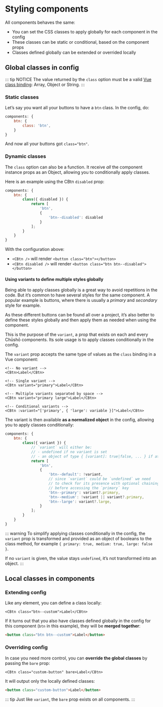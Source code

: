 # Styling components

All components behaves the same:

- You can set the CSS classes to apply globally for each component in the config
- These classes can be static or conditional, based on the component props
- Classes defined globally can be extended or overrided locally

## Global classes in config

::: tip NOTICE
The value returned by the `class` option must be a valid [Vue class binding](https://v3.vuejs.org/guide/class-and-style.html#binding-html-classes): Array, Object or String.
:::

### Static classes

Let’s say you want all your buttons to have a `btn` class. In the config, do:

```js
components: {
    btn: {
        class: 'btn',
    }
}
```

And now all your buttons got `class="btn"`.

### Dynamic classes

The `class` option can also be a function. It receive _all_ the component instance props as an Object, allowing you to conditionally apply classes.

Here is an example using the CBtn `disabled` prop:

```js
components: {
    btn: {
        class({ disabled }) {
            return [
                'btn',
                {
                    'btn--disabled': disabled
                }
            ];
        }
    }
}
```

With the configuration above:

- `<CBtn />` will render `<button class="btn"></button>`
- `<CBtn disabled />` will render `<button class="btn btn--disabled"></button>`

#### Using variants to define multiple styles globally

Being able to apply classes globally is a great way to avoid repetitions in the code. But it’s common to have several styles for the same component. A popular example is buttons, where there is usually a _primary_ and _secondary_ style for example.

As these different buttons can be found all over a project, it’s also better to define these styles globally and then apply them as needed when using the component.

This is the purpose of the `variant`, a prop that exists on each and every Chūshō components. Its sole usage is to apply classes conditionally in the config.

The `variant` prop accepts the same type of values as the `class` binding in a Vue component:

```vue-html
<!-- No variant -->
<CBtn>Label</CBtn>

<!-- Single variant -->
<CBtn variant="primary">Label</CBtn>

<!-- Multiple variants separated by space -->
<CBtn variant="primary large">Label</CBtn>

<!-- Conditional variants -->
<CBtn :variant="['primary', { 'large': variable }]">Label</CBtn>
```

The variant is then available **as a normalized object** in the config, allowing you to apply classes conditionally:

```js
components: {
    btn: {
        class({ variant }) {
            // `variant` will either be:
            // - undefined if no variant is set
            // - an object of type { [variant]: true|false, ... } if at least one variant is set
            return [
                'btn',
                {
                    'btn--default': !variant,
                    // since `variant` could be `undefined` we need
                    // to check for its presence with optional chaining (?.)
                    // before accessing the `primary` key
                    'btn--primary': variant?.primary,
                    'btn--medium': !variant || variant?.primary,
                    'btn--large': variant?.large,
                }
            ];
        }
    }
}
```

::: warning
To simplify applying classes conditionally in the config, the `variant` prop is transformed and provided as an object of booleans to the class method, for example `{ primary: true, medium: true, large: false }`.

If no `variant` is given, the value stays `undefined`, it’s not transformed into an object.
:::

## Local classes in components

### Extending config

Like any element, you can define a class locally:

```vue-html
<CBtn class="btn--custom">Label</CBtn>
```

If it turns out that you also have classes defined globally in the config for this component (`btn` in this example), they will be **merged together**:

```html
<button class="btn btn--custom">Label</button>
```

### Overriding config

In case you need more control, you can **override the global classes** by passing the `bare` prop:

```vue-html
<CBtn class="custom-button" bare>Label</CBtn>
```

It will output only the locally defined classes:

```html
<button class="custom-button">Label</button>
```

::: tip
Just like `variant`, the `bare` prop exists on all components.
:::
